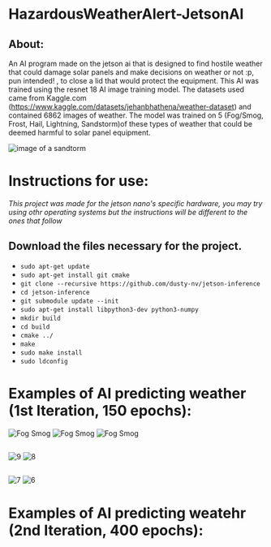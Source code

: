 # HazardousWeatherAlert-JetsonAI

## About: 
An AI program made on the jetson ai that is designed  to find hostile weather that could damage solar panels and make decisions on weather or not :p, pun intended! , to close a lid that would protect the equipment. This AI was trained using the resnet 18 AI image training model. The datasets used came from Kaggle.com (https://www.kaggle.com/datasets/jehanbhathena/weather-dataset) and contained 6862 images of weather. The model was trained on 5 (Fog/Smog, Frost, Hail, Lightning, Sandstorm)of these types of weather that could be deemed harmful to solar panel equipment.

![image of a sandtorm](https://github.com/ScratchyCat-MIT/HazardousWeatherAlert-JetsonAI/assets/59852805/d9498a6b-08a3-4e12-beb7-02c750c63287)

# Instructions for use:
*This project was made for the jetson nano's specific hardware, you may try using othr operating systems but the instructions will be different to the ones that follow*

## Download the files necessary for the project.

- `sudo apt-get update`
- `sudo apt-get install git cmake`
- `git clone --recursive https://github.com/dusty-nv/jetson-inference`
- `cd jetson-inference`
- `git submodule update --init`
- `sudo apt-get install libpython3-dev python3-numpy`
- `mkdir build`
- `cd build`
- `cmake ../`
- `make`
- `sudo make install`
- `sudo ldconfig`



# Examples of AI predicting weather (1st Iteration, 150 epochs):
![Fog Smog](https://github.com/ScratchyCat-MIT/HazardousWeatherAlert-JetsonAI/assets/59852805/856dd814-1770-4e9b-a17a-1f81e5139a61)
![Fog Smog](https://github.com/ScratchyCat-MIT/HazardousWeatherAlert-JetsonAI/assets/59852805/2b09f134-ccec-4eb9-9ca7-b9e14d102084)
![Fog Smog](https://github.com/ScratchyCat-MIT/HazardousWeatherAlert-JetsonAI/assets/59852805/8a6026f8-4449-4194-9f3f-231b4d5e217c)

## 

![9](https://github.com/ScratchyCat-MIT/HazardousWeatherAlert-JetsonAI/assets/59852805/2a7a0107-e42e-40d9-abd1-b3e1d1ae7ac1)
![8](https://github.com/ScratchyCat-MIT/HazardousWeatherAlert-JetsonAI/assets/59852805/b90960b3-3b32-4f10-95be-a2dabd4ee876)

##

![7](https://github.com/ScratchyCat-MIT/HazardousWeatherAlert-JetsonAI/assets/59852805/13774f47-499a-4711-bc45-0be69e498c45)
![6](https://github.com/ScratchyCat-MIT/HazardousWeatherAlert-JetsonAI/assets/59852805/afc64610-bdd1-4e59-86c4-1cd146539aac)
# Examples of AI predicting weatehr (2nd Iteration, 400 epochs):
